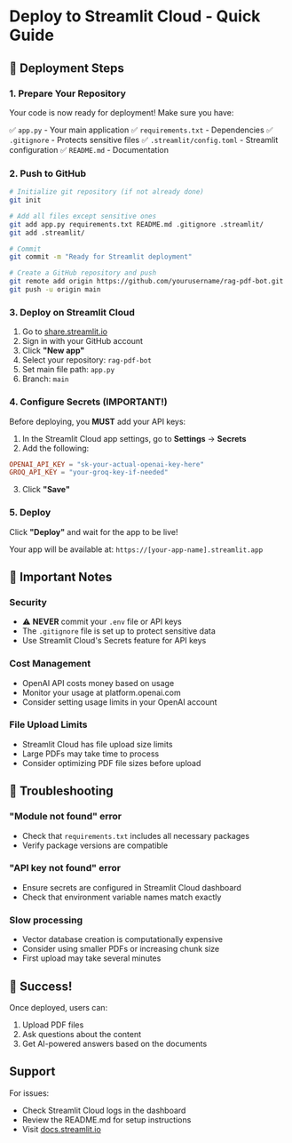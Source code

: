 # Deploy to Streamlit Cloud - Quick Guide

## 🚀 Deployment Steps

### 1. Prepare Your Repository

Your code is now ready for deployment! Make sure you have:

✅ `app.py` - Your main application
✅ `requirements.txt` - Dependencies 
✅ `.gitignore` - Protects sensitive files
✅ `.streamlit/config.toml` - Streamlit configuration
✅ `README.md` - Documentation

### 2. Push to GitHub

```bash
# Initialize git repository (if not already done)
git init

# Add all files except sensitive ones
git add app.py requirements.txt README.md .gitignore .streamlit/
git add .streamlit/

# Commit
git commit -m "Ready for Streamlit deployment"

# Create a GitHub repository and push
git remote add origin https://github.com/yourusername/rag-pdf-bot.git
git push -u origin main
```

### 3. Deploy on Streamlit Cloud

1. Go to [share.streamlit.io](https://share.streamlit.io)
2. Sign in with your GitHub account
3. Click **"New app"**
4. Select your repository: `rag-pdf-bot`
5. Set main file path: `app.py`
6. Branch: `main`

### 4. Configure Secrets (IMPORTANT!)

Before deploying, you **MUST** add your API keys:

1. In the Streamlit Cloud app settings, go to **Settings** → **Secrets**
2. Add the following:

```toml
OPENAI_API_KEY = "sk-your-actual-openai-key-here"
GROQ_API_KEY = "your-groq-key-if-needed"
```

3. Click **"Save"**

### 5. Deploy

Click **"Deploy"** and wait for the app to be live!

Your app will be available at:
`https://[your-app-name].streamlit.app`

## 📝 Important Notes

### Security
- ⚠️ **NEVER** commit your `.env` file or API keys
- The `.gitignore` file is set up to protect sensitive data
- Use Streamlit Cloud's Secrets feature for API keys

### Cost Management
- OpenAI API costs money based on usage
- Monitor your usage at platform.openai.com
- Consider setting usage limits in your OpenAI account

### File Upload Limits
- Streamlit Cloud has file upload size limits
- Large PDFs may take time to process
- Consider optimizing PDF file sizes before upload

## 🔧 Troubleshooting

### "Module not found" error
- Check that `requirements.txt` includes all necessary packages
- Verify package versions are compatible

### "API key not found" error
- Ensure secrets are configured in Streamlit Cloud dashboard
- Check that environment variable names match exactly

### Slow processing
- Vector database creation is computationally expensive
- Consider using smaller PDFs or increasing chunk size
- First upload may take several minutes

## 🎉 Success!

Once deployed, users can:
1. Upload PDF files
2. Ask questions about the content
3. Get AI-powered answers based on the documents

## Support

For issues:
- Check Streamlit Cloud logs in the dashboard
- Review the README.md for setup instructions
- Visit [docs.streamlit.io](https://docs.streamlit.io)

